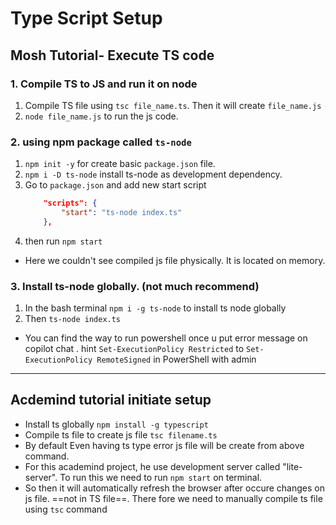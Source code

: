 # Type Script Setup 
## Mosh Tutorial- Execute TS code
### 1. Compile TS to JS and run it on node
1. Compile TS file using `tsc file_name.ts`. Then it will create `file_name.js`
2. `node file_name.js` to run the js code.
### 2. using npm package called `ts-node`
1. `npm init -y` for create basic `package.json` file.
2. `npm i -D ts-node` install ts-node as development dependency.
3. Go to `package.json` and add new start script
	``` json 
		"scripts": {
			"start": "ts-node index.ts"
		},
	```
4. then run `npm start`
- Here we couldn't see compiled js file physically. It is located on memory. 
### 3.  Install ts-node globally. (not much recommend)
1. In the bash terminal `npm i -g ts-node` to install ts node globally
2. Then `ts-node index.ts`
- You can find the way to run powershell once u put error message on copilot chat . hint `Set-ExecutionPolicy Restricted` to `Set-ExecutionPolicy RemoteSigned` in PowerShell with admin


---
## Acdemind tutorial initiate setup

- Install ts globally `npm install -g typescript`
- Compile ts file to create js file `tsc filename.ts`
- By default Even having ts type error js file will be create from above command.
- For this academind project, he use development server called "lite-server". To run this we need to run `npm start` on terminal.
- So then it will automatically refresh the browser after occure changes on js file. ==not in TS file==. There fore we need to manually compile ts file using `tsc` command